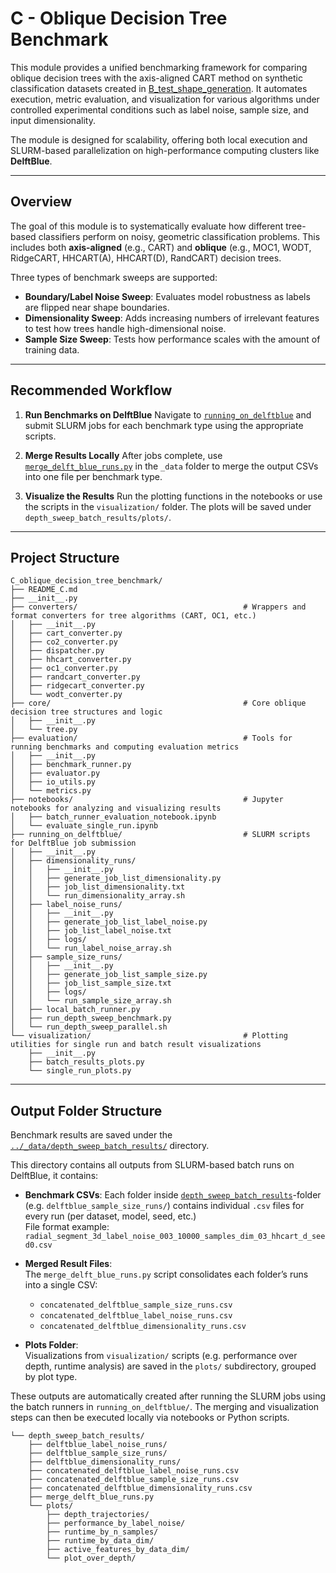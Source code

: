 # C - Oblique Decision Tree Benchmark

This module provides a unified benchmarking framework for comparing oblique decision trees with the axis-aligned CART 
method on synthetic classification datasets created in [B_test_shape_generation](../B_test_shape_generation). 
It automates execution, metric evaluation, and visualization for various algorithms under controlled experimental 
conditions such as label noise, sample size, and input dimensionality.

The module is designed for scalability, offering both local execution and SLURM-based parallelization on high-performance 
computing clusters like **DelftBlue**.

---

## Overview

The goal of this module is to systematically evaluate how different tree-based classifiers perform on noisy, 
geometric classification problems. This includes both **axis-aligned** (e.g., CART) and **oblique** 
(e.g., MOC1, WODT, RidgeCART, HHCART(A), HHCART(D), RandCART) decision trees.

Three types of benchmark sweeps are supported:
- **Boundary/Label Noise Sweep**: Evaluates model robustness as labels are flipped near shape boundaries.
- **Dimensionality Sweep**: Adds increasing numbers of irrelevant features to test how trees handle high-dimensional noise.
- **Sample Size Sweep**: Tests how performance scales with the amount of training data.

---

## Recommended Workflow

1. **Run Benchmarks on DelftBlue**
   Navigate to [`running_on_delftblue`](./running_on_delftblue/) and submit SLURM jobs for each benchmark type using the appropriate scripts.

2. **Merge Results Locally**
   After jobs complete, use [`merge_delft_blue_runs.py`](../_data/depth_sweep_batch_results/merge_delft_blue_runs.py) 
   in the `_data` folder to merge the output CSVs into one file per benchmark type.

3. **Visualize the Results**
   Run the plotting functions in the notebooks or use the scripts in the `visualization/` folder. The plots will be saved 
   under `depth_sweep_batch_results/plots/`.

---

## Project Structure

```text
C_oblique_decision_tree_benchmark/
├── README_C.md
├── __init__.py
├── converters/                                     # Wrappers and format converters for tree algorithms (CART, OC1, etc.)
│   ├── __init__.py
│   ├── cart_converter.py
│   ├── co2_converter.py
│   ├── dispatcher.py
│   ├── hhcart_converter.py
│   ├── oc1_converter.py
│   ├── randcart_converter.py
│   ├── ridgecart_converter.py
│   └── wodt_converter.py
├── core/                                           # Core oblique decision tree structures and logic
│   ├── __init__.py
│   └── tree.py
├── evaluation/                                     # Tools for running benchmarks and computing evaluation metrics
│   ├── __init__.py
│   ├── benchmark_runner.py
│   ├── evaluator.py
│   ├── io_utils.py
│   └── metrics.py
├── notebooks/                                      # Jupyter notebooks for analyzing and visualizing results
│   ├── batch_runner_evaluation_notebook.ipynb
│   └── evaluate_single_run.ipynb
├── running_on_delftblue/                           # SLURM scripts for DelftBlue job submission
│   ├── __init__.py
│   ├── dimensionality_runs/
│   │   ├── __init__.py
│   │   ├── generate_job_list_dimensionality.py
│   │   ├── job_list_dimensionality.txt
│   │   └── run_dimensionality_array.sh
│   ├── label_noise_runs/
│   │   ├── __init__.py
│   │   ├── generate_job_list_label_noise.py
│   │   ├── job_list_label_noise.txt
│   │   ├── logs/
│   │   └── run_label_noise_array.sh
│   ├── sample_size_runs/
│   │   ├── __init__.py
│   │   ├── generate_job_list_sample_size.py
│   │   ├── job_list_sample_size.txt
│   │   ├── logs/
│   │   └── run_sample_size_array.sh
│   ├── local_batch_runner.py
│   ├── run_depth_sweep_benchmark.py
│   └── run_depth_sweep_parallel.sh
└── visualization/                                  # Plotting utilities for single run and batch result visualizations
    ├── __init__.py
    ├── batch_results_plots.py
    └── single_run_plots.py
```

---

## Output Folder Structure

Benchmark results are saved under the [`../_data/depth_sweep_batch_results/`](../_data/depth_sweep_batch_results/) directory. 

This directory contains all outputs from SLURM-based batch runs on DelftBlue, it contains:

- **Benchmark CSVs**: Each folder inside [`depth_sweep_batch_results`](../_data/depth_sweep_batch_results/)-folder
(e.g. `delftblue_sample_size_runs/`) contains individual `.csv` files for every run (per dataset, model, seed, etc.)  
  File format example:  
  `radial_segment_3d_label_noise_003_10000_samples_dim_03_hhcart_d_seed0.csv`

- **Merged Result Files**:  
  The `merge_delft_blue_runs.py` script consolidates each folder’s runs into a single CSV:
  - `concatenated_delftblue_sample_size_runs.csv`
  - `concatenated_delftblue_label_noise_runs.csv`
  - `concatenated_delftblue_dimensionality_runs.csv`

- **Plots Folder**:  
  Visualizations from `visualization/` scripts (e.g. performance over depth, runtime analysis) are saved in the `plots/` subdirectory, grouped by plot type.

These outputs are automatically created after running the SLURM jobs using the batch runners in `running_on_delftblue/`. 
The merging and visualization steps can then be executed locally via notebooks or Python scripts.

```text
└── depth_sweep_batch_results/
    ├── delftblue_label_noise_runs/                     
    ├── delftblue_sample_size_runs/
    ├── delftblue_dimensionality_runs/
    ├── concatenated_delftblue_label_noise_runs.csv
    ├── concatenated_delftblue_sample_size_runs.csv
    ├── concatenated_delftblue_dimensionality_runs.csv
    ├── merge_delft_blue_runs.py
    └── plots/                             
        ├── depth_trajectories/
        ├── performance_by_label_noise/
        ├── runtime_by_n_samples/
        ├── runtime_by_data_dim/
        ├── active_features_by_data_dim/
        └── plot_over_depth/
```
